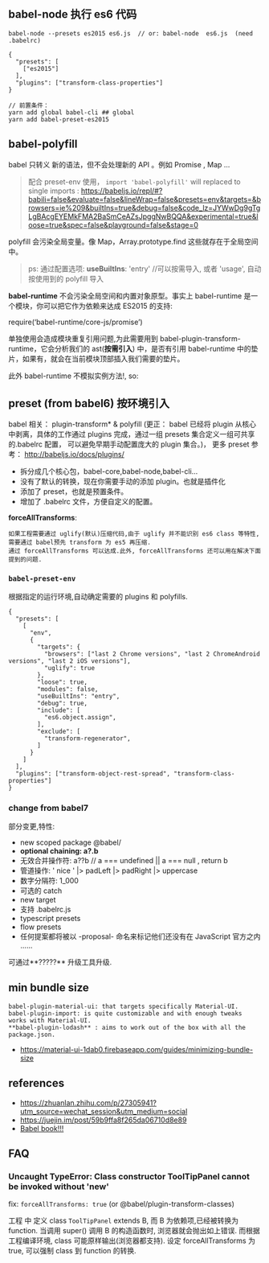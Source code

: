 


## babel-node  执行 es6 代码

```
babel-node --presets es2015 es6.js  // or: babel-node  es6.js  (need  .babelrc)

{
  "presets": [
	["es2015"]
  ],
  "plugins": ["transform-class-properties"]
}

// 前置条件：
yarn add global babel-cli ## global
yarn add babel-preset-es2015

```


## babel-polyfill


babel 只转义 新的语法，但不会处理新的 API 。例如 Promise , Map ...

> 配合 preset-env 使用， `import 'babel-polyfill'` will  replaced to single imports :
https://babeljs.io/repl/#?babili=false&evaluate=false&lineWrap=false&presets=env&targets=&browsers=ie%209&builtIns=true&debug=false&code_lz=JYWwDg9gTgLgBAcgEYEMkFMA2BaSmCeAZsJpggNwBQQA&experimental=true&loose=true&spec=false&playground=false&stage=0

polyfill 会污染全局变量。像 Map，Array.prototype.find 这些就存在于全局空间中。

> ps: 通过配置选项: **useBuiltIns**: 'entry' //可以按需导入, 或者 'usage', 自动按使用到的 polyfill 导入

**babel-runtime** 不会污染全局空间和内置对象原型。事实上 babel-runtime 是一个模块，你可以把它作为依赖来达成 ES2015 的支持:

require(‘babel-runtime/core-js/promise’)

单独使用会造成模块重复引用问题,为此需要用到  babel-plugin-transform-runtime，它会分析我们的 ast(**按需引入**) 中，是否有引用 babel-runtime 中的垫片，如果有，就会在当前模块顶部插入我们需要的垫片。

此外 babel-runtime 不模拟实例方法!, so:

## preset (from babel6) **按环境引入**

babel 相关： plugin-transform*  & polyfill
(更正： babel 已经将 plugin 从核心中剥离，具体的工作通过 plugins 完成，通过一组 presets 集合定义一组可共享的.babelrc 配置， 可以避免早期手动配置庞大的 plugin 集合。)， 更多 preset 参考： http://babeljs.io/docs/plugins/

* 拆分成几个核心包，babel-core,babel-node,babel-cli...
* 没有了默认的转换，现在你需要手动的添加 plugin。也就是插件化
* 添加了 preset，也就是预置条件。
* 增加了 .babelrc 文件，方便自定义的配置。


**forceAllTransforms**:

    如果工程需要通过 uglify(默认)压缩代码,由于 uglify 并不能识别 es6 class 等特性, 需要通过 babel预先 transform 为 es5 再压缩.
    通过 forceAllTransforms 可以达成.此外, forceAllTransforms 还可以用在解决下面提到的问题.

### `babel-preset-env`

根据指定的运行环境,自动确定需要的 plugins 和 polyfills.

```
{
  "presets": [
    [
      "env",
      {
        "targets": {
          "browsers": ["last 2 Chrome versions", "last 2 ChromeAndroid versions", "last 2 iOS versions"],
          "uglify": true
        },
        "loose": true,
        "modules": false,
        "useBuiltIns": "entry",
        "debug": true,
        "include": [
          "es6.object.assign",
        ],
        "exclude": [
          "transform-regenerator",
        ]
      }
    ]
  ],
  "plugins": ["transform-object-rest-spread", "transform-class-properties"]
}
```



### change from  babel7

部分变更,特性:

- new scoped package @babel/
- **optional chaining: a?.b**
- 无效合并操作符: a??b // a === undefined || a === null , return b
- 管道操作: ' nice ' |> padLeft |> padRight |> uppercase
- 数字分隔符:  1_000
- 可选的 catch
- new target
- 支持 .babelrc.js
- typescript presets
- flow presets
- 任何提案都将被以 -proposal- 命名来标记他们还没有在 JavaScript 官方之内
......

可通过**?????** 升级工具升级.









## min bundle size

```
babel-plugin-material-ui: that targets specifically Material-UI.
babel-plugin-import: is quite customizable and with enough tweaks works with Material-UI.
**babel-plugin-lodash** : aims to work out of the box with all the package.json.
```

- https://material-ui-1dab0.firebaseapp.com/guides/minimizing-bundle-size

## references

- https://zhuanlan.zhihu.com/p/27305941?utm_source=wechat_session&utm_medium=social
- https://juejin.im/post/59b9ffa8f265da06710d8e89
- [Babel book!!!](https://github.com/jamiebuilds/babel-handbook/blob/master/translations/zh-Hans/README.md)


## FAQ

### Uncaught TypeError: Class constructor ToolTipPanel cannot be invoked without 'new'

fix: `forceAllTransforms: true`  (or @babel/plugin-transform-classes)

工程 中 定义  class `ToolTipPanel` extends B, 而 B 为依赖项,已经被转换为 function. 当调用 super() 调用 B 的构造函数时, 浏览器就会抛出如上错误.
而根据工程编译环境, class 可能原样输出(浏览器都支持). 设定 forceAllTransforms 为 true, 可以强制 class 到 function 的转换.